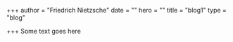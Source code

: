 +++
author = "Friedrich Nietzsche"
date = ""
hero = ""
title = "blog1"
type = "blog"

+++
Some text goes here